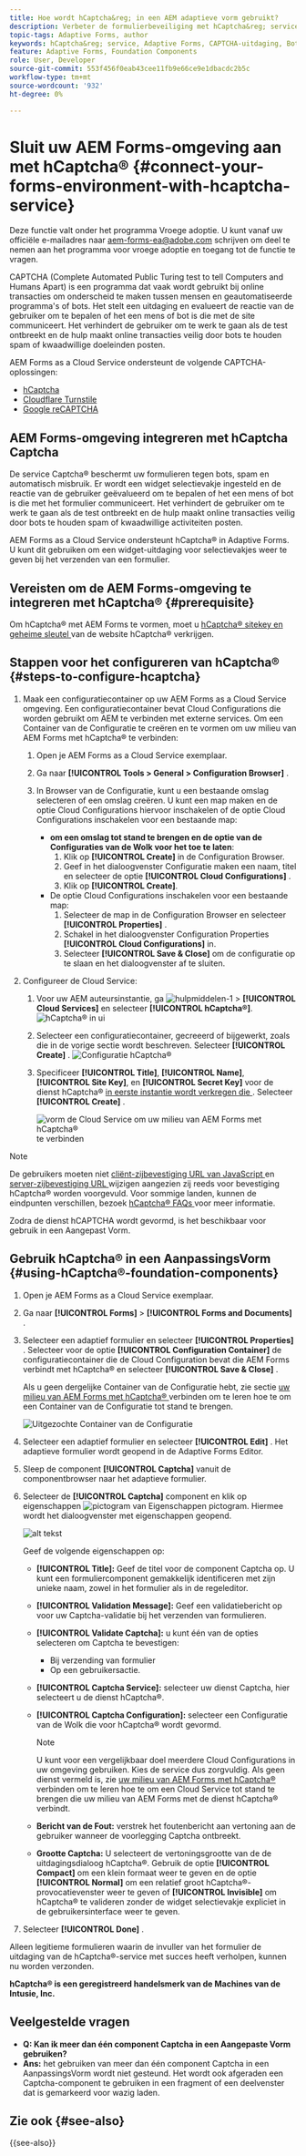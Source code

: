 ```yaml
---
title: Hoe wordt hCaptcha&reg; in een AEM adaptieve vorm gebruikt?
description: Verbeter de formulierbeveiliging met hCaptcha&reg; service zonder problemen. Stap-voor-stap gids binnen!
topic-tags: Adaptive Forms, author
keywords: hCaptcha&reg; service, Adaptive Forms, CAPTCHA-uitdaging, Bot-preventie, Formulierverzendbeveiliging, Formulierspampreventie
feature: Adaptive Forms, Foundation Components
role: User, Developer
source-git-commit: 553f456f0eab43cee11fb9e66ce9e1dbacdc2b5c
workflow-type: tm+mt
source-wordcount: '932'
ht-degree: 0%

---
```


# Sluit uw AEM Forms-omgeving aan met hCaptcha® {#connect-your-forms-environment-with-hcaptcha-service}

<span class="preview"> Deze functie valt onder het programma Vroege adoptie. U kunt vanaf uw officiële e-mailadres naar aem-forms-ea@adobe.com schrijven om deel te nemen aan het programma voor vroege adoptie en toegang tot de functie te vragen. </span>

CAPTCHA (Complete Automated Public Turing test to tell Computers and Humans Apart) is een programma dat vaak wordt gebruikt bij online transacties om onderscheid te maken tussen mensen en geautomatiseerde programma&#39;s of bots. Het stelt een uitdaging en evalueert de reactie van de gebruiker om te bepalen of het een mens of bot is die met de site communiceert. Het verhindert de gebruiker om te werk te gaan als de test ontbreekt en de hulp maakt online transacties veilig door bots te houden spam of kwaadwillige doeleinden posten.

AEM Forms as a Cloud Service ondersteunt de volgende CAPTCHA-oplossingen:

* [ hCaptcha ](#integrate-aem-forms-environment-with-hcaptcha-captcha)
* [Cloudflare Turnstile](/help/forms/integrate-adaptive-forms-turnstile.md)
* [Google reCAPTCHA](/help/forms/captcha-adaptive-forms.md)

## AEM Forms-omgeving integreren met hCaptcha Captcha

De service Captcha® beschermt uw formulieren tegen bots, spam en automatisch misbruik. Er wordt een widget selectievakje ingesteld en de reactie van de gebruiker geëvalueerd om te bepalen of het een mens of bot is die met het formulier communiceert. Het verhindert de gebruiker om te werk te gaan als de test ontbreekt en de hulp maakt online transacties veilig door bots te houden spam of kwaadwillige activiteiten posten.

AEM Forms as a Cloud Service ondersteunt hCaptcha® in Adaptive Forms. U kunt dit gebruiken om een widget-uitdaging voor selectievakjes weer te geven bij het verzenden van een formulier.

<!-- ![hCaptcha&reg;](assets/hCaptcha&reg;-challenge.png)-->

## Vereisten om de AEM Forms-omgeving te integreren met hCaptcha® {#prerequisite}

Om hCaptcha® met AEM Forms te vormen, moet u [ hCaptcha® sitekey en geheime sleutel ](https://docs.hcaptcha.com/switch/#get-your-hcaptcha-sitekey-and-secret-key) van de website hCaptcha® verkrijgen.

## Stappen voor het configureren van hCaptcha® {#steps-to-configure-hcaptcha}

1. Maak een configuratiecontainer op uw AEM Forms as a Cloud Service omgeving. Een configuratiecontainer bevat Cloud Configurations die worden gebruikt om AEM te verbinden met externe services. Om een Container van de Configuratie te creëren en te vormen om uw milieu van AEM Forms met hCaptcha® te verbinden:
   1. Open je AEM Forms as a Cloud Service exemplaar.
   1. Ga naar **[!UICONTROL Tools > General > Configuration Browser]** .
   1. In Browser van de Configuratie, kunt u een bestaande omslag selecteren of een omslag creëren. U kunt een map maken en de optie Cloud Configurations hiervoor inschakelen of de optie Cloud Configurations inschakelen voor een bestaande map:

      * **om een omslag tot stand te brengen en de optie van de Configuraties van de Wolk voor het toe te laten**:
         1. Klik op **[!UICONTROL Create]** in de Configuration Browser.
         1. Geef in het dialoogvenster Configuratie maken een naam, titel en selecteer de optie **[!UICONTROL Cloud Configurations]** .
         1. Klik op **[!UICONTROL Create]**.
      * De optie Cloud Configurations inschakelen voor een bestaande map:
         1. Selecteer de map in de Configuration Browser en selecteer **[!UICONTROL Properties]** .
         1. Schakel in het dialoogvenster Configuration Properties **[!UICONTROL Cloud Configurations]** in.
         1. Selecteer **[!UICONTROL Save & Close]** om de configuratie op te slaan en het dialoogvenster af te sluiten.

1. Configureer de Cloud Service:
   1. Voor uw AEM auteursinstantie, ga ![ hulpmiddelen-1 ](assets/tools-1.png) > **[!UICONTROL Cloud Services]** en selecteer **[!UICONTROL hCaptcha®]**.
      ![ hCaptcha® in ui ](assets/hcaptcha-in-ui.png)
   1. Selecteer een configuratiecontainer, gecreeerd of bijgewerkt, zoals die in de vorige sectie wordt beschreven. Selecteer **[!UICONTROL Create]** .
      ![ Configuratie hCaptcha® ](assets/config-hcaptcha.png)
   1. Specificeer **[!UICONTROL Title]**, **[!UICONTROL Name]**, **[!UICONTROL Site Key]**, en **[!UICONTROL Secret Key]** voor de dienst hCaptcha® [ in eerste instantie wordt verkregen die ](#prerequisite). Selecteer **[!UICONTROL Create]** .

      ![ vorm de Cloud Service om uw milieu van AEM Forms met hCaptcha® ](assets/create-hcaptcha-config.png) te verbinden

>[!NOTE]
> De gebruikers moeten niet [ cliënt-zijbevestiging URL van JavaScript ](https://docs.hcaptcha.com/#add-the-hcaptcha-widget-to-your-webpage) en [ server-zijbevestiging URL ](https://docs.hcaptcha.com/#verify-the-user-response-server-side) wijzigen aangezien zij reeds voor bevestiging hCaptcha® worden voorgevuld. Voor sommige landen, kunnen de eindpunten verschillen, bezoek [ hCaptcha® FAQs ](https://docs.hcaptcha.com/faq#does-hcaptcha-support-access-by-users-in-china) voor meer informatie.

Zodra de dienst hCAPTCHA wordt gevormd, is het beschikbaar voor gebruik in een Aangepast Vorm.

## Gebruik hCaptcha® in een AanpassingsVorm {#using-hCaptcha®-foundation-components}

1. Open je AEM Forms as a Cloud Service exemplaar.
1. Ga naar **[!UICONTROL Forms]** > **[!UICONTROL Forms and Documents]** .
1. Selecteer een adaptief formulier en selecteer **[!UICONTROL Properties]** . Selecteer voor de optie **[!UICONTROL Configuration Container]** de configuratiecontainer die de Cloud Configuration bevat die AEM Forms verbindt met hCaptcha® en selecteer **[!UICONTROL Save & Close]** .

   Als u geen dergelijke Container van de Configuratie hebt, zie sectie [ uw milieu van AEM Forms met hCaptcha® ](#connect-your-forms-environment-with-hcaptcha-service) verbinden om te leren hoe te om een Container van de Configuratie tot stand te brengen.

   ![ Uitgezochte Container van de Configuratie ](/help/forms/assets/captcha-properties.png)

1. Selecteer een adaptief formulier en selecteer **[!UICONTROL Edit]** . Het adaptieve formulier wordt geopend in de Adaptive Forms Editor.
1. Sleep de component **[!UICONTROL Captcha]** vanuit de componentbrowser naar het adaptieve formulier.
1. Selecteer de **[!UICONTROL Captcha]** component en klik op eigenschappen ![ pictogram van Eigenschappen ](assets/configure-icon.svg) pictogram. Hiermee wordt het dialoogvenster met eigenschappen geopend.

   ![ alt tekst ](assets/hcaptcha-properties.png)

   Geef de volgende eigenschappen op:

   * **[!UICONTROL Title]:** Geef de titel voor de component Captcha op. U kunt een formuliercomponent gemakkelijk identificeren met zijn unieke naam, zowel in het formulier als in de regeleditor.
   * **[!UICONTROL Validation Message]:** Geef een validatiebericht op voor uw Captcha-validatie bij het verzenden van formulieren.
   * **[!UICONTROL Validate Captcha]:** u kunt één van de opties selecteren om Captcha te bevestigen:
      * Bij verzending van formulier
      * Op een gebruikersactie.
   * **[!UICONTROL Captcha Service]:** selecteer uw dienst Captcha, hier selecteert u de dienst hCaptcha®.
   * **[!UICONTROL Captcha Configuration]:** selecteer een Configuratie van de Wolk die voor hCaptcha® wordt gevormd.
     >[!NOTE]
     >U kunt voor een vergelijkbaar doel meerdere Cloud Configurations in uw omgeving gebruiken. Kies de service dus zorgvuldig. Als geen dienst vermeld is, zie [ uw milieu van AEM Forms met hCaptcha® ](#connect-your-forms-environment-with-hcaptcha-service) verbinden om te leren hoe te om een Cloud Service tot stand te brengen die uw milieu van AEM Forms met de dienst hCaptcha® verbindt.

   * **Bericht van de Fout:** verstrek het foutenbericht aan vertoning aan de gebruiker wanneer de voorlegging Captcha ontbreekt.
   * **Grootte Captcha:** U selecteert de vertoningsgrootte van de de uitdagingsdialoog hCaptcha®. Gebruik de optie **[!UICONTROL Compact]** om een klein formaat weer te geven en de optie **[!UICONTROL Normal]** om een relatief groot hCaptcha®-provocatievenster weer te geven of **[!UICONTROL Invisible]** om hCaptcha® te valideren zonder de widget selectievakje expliciet in de gebruikersinterface weer te geven.

1. Selecteer **[!UICONTROL Done]** .

Alleen legitieme formulieren waarin de invuller van het formulier de uitdaging van de hCaptcha®-service met succes heeft verholpen, kunnen nu worden verzonden.

**hCaptcha® is een geregistreerd handelsmerk van de Machines van de Intusie, Inc.**

## Veelgestelde vragen

* **Q: Kan ik meer dan één component Captcha in een Aangepaste Vorm gebruiken?**
* **Ans:** het gebruiken van meer dan één component Captcha in een AanpassingsVorm wordt niet gesteund. Het wordt ook afgeraden een Captcha-component te gebruiken in een fragment of een deelvenster dat is gemarkeerd voor wazig laden.

## Zie ook {#see-also}

{{see-also}}
